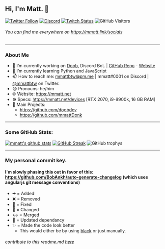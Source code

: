 ## Hi, I'm Matt. 👋

[![Twitter Follow](https://img.shields.io/twitter/follow/mmattbtw?color=%231A90D9&label=Twitter&logo=Twitter&logoColor=White&style=flat-square)](https://twitter.com/mmattbtw)
[![Discord](https://img.shields.io/discord/702352937980133386.svg?label=&logo=discord&logoColor=ffffff&color=7389D8&labelColor=6A7EC2&style=flat-square)](https://discord.gg/hgQTTU7)
[![Twitch Status](https://img.shields.io/twitch/status/mmattbtw?style=flat-square)](https://twitch.tv/mmattbtw)
![GitHub Visitors](https://visitor-badge.glitch.me/badge?page_id=mmattbtw.mmattbtw?style=flat-square)
###### You can find me everywhere on https://mmatt.link/socials
-----------------------------------------------------------------------

### About Me
- 🔭 I’m currently working on [Doob](http://github.com/doobdev/doob), Discord Bot. | [GitHub Repo](https://github.com/doobdev/doob) - [Website](https://doobbot.com)
- 🌱 I’m currently learning Python and JavaScript
- 📫 How to reach me: [mmattbtw@pm.me](mailto:mmattbtw@pm.me) | mmatt#0001 on Discord | [@mmattbtw](https://twitter.com/messages/476840933-476840933?recipient_id=476840933&text=Hello!) on Twitter.
- 😄 Pronouns: he/him
- 🌐 Website: https://mmatt.net 
- ⚙  Specs: https://mmatt.net/devices [RTX 2070, i9-9900k, 16 GB RAM]
- 📂 Main Projects:
  - https://github.com/doobdev
  - https://github.com/mmattDonk

-----------------------------------------------------------------------

### Some GitHub Stats:
[![mmatt's github stats](https://github-readme-stats.vercel.app/api?username=mmattbtw&show_icons=true&include_all_commits=true&theme=algolia)](https://github.com/anuraghazra/github-readme-stats)
[![GitHub Streak](https://github-readme-streak-stats.herokuapp.com?user=mmattbtw&theme=dark&hide_border=true)](https://git.io/streak-stats)
![GitHub trophys](https://github-profile-trophy.vercel.app/?username=mmattbtw&no-frame=true&no-bg=true)

-----------------------------------------------------------------------

### My personal commit key.
#### I'm slowly phasing this out in favor of this: https://github.com/BobAnkh/auto-generate-changelog (which uses angularjs git message conventions)
  - ➕  = Added
  - ❌ = Removed
  - 🔧 = Fixed
  - 🔀 = Changed
  - ↔ = Merged
  - 🔼 = Updated dependancy
  - ✨ = Made the code look better
    - This would either be by using [black](https://github.com/psf/black) or just manually.

###### *contribute to this readme.md [here](https://github.com/mmattbtw/mmattbtw)*
